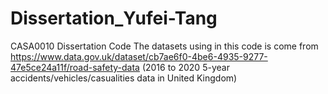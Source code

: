 # Dissertation_Yufei-Tang
CASA0010 Dissertation Code
The datasets using in this code is come from https://www.data.gov.uk/dataset/cb7ae6f0-4be6-4935-9277-47e5ce24a11f/road-safety-data (2016 to 2020 5-year accidents/vehicles/casualities data in United Kingdom)
